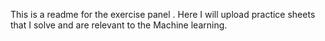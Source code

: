 This is a readme for the exercise panel . Here I will upload practice sheets that I solve and are relevant to the Machine learning.
